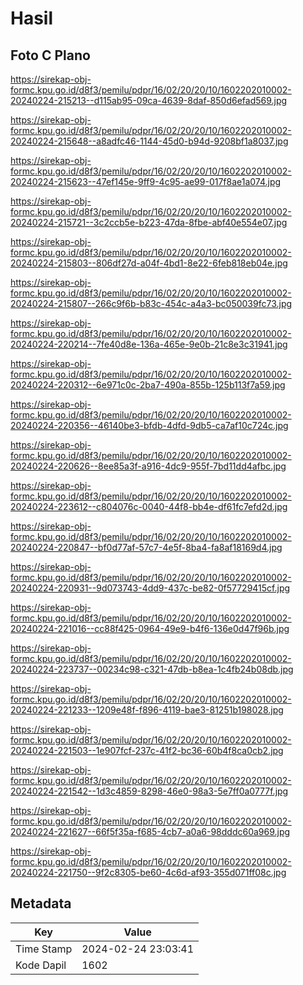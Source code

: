 # Hasil

## Foto C Plano

https://sirekap-obj-formc.kpu.go.id/d8f3/pemilu/pdpr/16/02/20/20/10/1602202010002-20240224-215213--d115ab95-09ca-4639-8daf-850d6efad569.jpg

https://sirekap-obj-formc.kpu.go.id/d8f3/pemilu/pdpr/16/02/20/20/10/1602202010002-20240224-215648--a8adfc46-1144-45d0-b94d-9208bf1a8037.jpg

https://sirekap-obj-formc.kpu.go.id/d8f3/pemilu/pdpr/16/02/20/20/10/1602202010002-20240224-215623--47ef145e-9ff9-4c95-ae99-017f8ae1a074.jpg

https://sirekap-obj-formc.kpu.go.id/d8f3/pemilu/pdpr/16/02/20/20/10/1602202010002-20240224-215721--3c2ccb5e-b223-47da-8fbe-abf40e554e07.jpg

https://sirekap-obj-formc.kpu.go.id/d8f3/pemilu/pdpr/16/02/20/20/10/1602202010002-20240224-215803--806df27d-a04f-4bd1-8e22-6feb818eb04e.jpg

https://sirekap-obj-formc.kpu.go.id/d8f3/pemilu/pdpr/16/02/20/20/10/1602202010002-20240224-215807--266c9f6b-b83c-454c-a4a3-bc050039fc73.jpg

https://sirekap-obj-formc.kpu.go.id/d8f3/pemilu/pdpr/16/02/20/20/10/1602202010002-20240224-220214--7fe40d8e-136a-465e-9e0b-21c8e3c31941.jpg

https://sirekap-obj-formc.kpu.go.id/d8f3/pemilu/pdpr/16/02/20/20/10/1602202010002-20240224-220312--6e971c0c-2ba7-490a-855b-125b113f7a59.jpg

https://sirekap-obj-formc.kpu.go.id/d8f3/pemilu/pdpr/16/02/20/20/10/1602202010002-20240224-220356--46140be3-bfdb-4dfd-9db5-ca7af10c724c.jpg

https://sirekap-obj-formc.kpu.go.id/d8f3/pemilu/pdpr/16/02/20/20/10/1602202010002-20240224-220626--8ee85a3f-a916-4dc9-955f-7bd11dd4afbc.jpg

https://sirekap-obj-formc.kpu.go.id/d8f3/pemilu/pdpr/16/02/20/20/10/1602202010002-20240224-223612--c804076c-0040-44f8-bb4e-df61fc7efd2d.jpg

https://sirekap-obj-formc.kpu.go.id/d8f3/pemilu/pdpr/16/02/20/20/10/1602202010002-20240224-220847--bf0d77af-57c7-4e5f-8ba4-fa8af18169d4.jpg

https://sirekap-obj-formc.kpu.go.id/d8f3/pemilu/pdpr/16/02/20/20/10/1602202010002-20240224-220931--9d073743-4dd9-437c-be82-0f57729415cf.jpg

https://sirekap-obj-formc.kpu.go.id/d8f3/pemilu/pdpr/16/02/20/20/10/1602202010002-20240224-221016--cc88f425-0964-49e9-b4f6-136e0d47f96b.jpg

https://sirekap-obj-formc.kpu.go.id/d8f3/pemilu/pdpr/16/02/20/20/10/1602202010002-20240224-223737--00234c98-c321-47db-b8ea-1c4fb24b08db.jpg

https://sirekap-obj-formc.kpu.go.id/d8f3/pemilu/pdpr/16/02/20/20/10/1602202010002-20240224-221233--1209e48f-f896-4119-bae3-81251b198028.jpg

https://sirekap-obj-formc.kpu.go.id/d8f3/pemilu/pdpr/16/02/20/20/10/1602202010002-20240224-221503--1e907fcf-237c-41f2-bc36-60b4f8ca0cb2.jpg

https://sirekap-obj-formc.kpu.go.id/d8f3/pemilu/pdpr/16/02/20/20/10/1602202010002-20240224-221542--1d3c4859-8298-46e0-98a3-5e7ff0a0777f.jpg

https://sirekap-obj-formc.kpu.go.id/d8f3/pemilu/pdpr/16/02/20/20/10/1602202010002-20240224-221627--66f5f35a-f685-4cb7-a0a6-98dddc60a969.jpg

https://sirekap-obj-formc.kpu.go.id/d8f3/pemilu/pdpr/16/02/20/20/10/1602202010002-20240224-221750--9f2c8305-be60-4c6d-af93-355d071ff08c.jpg


## Metadata

| Key        | Value               |
| ---------- | ------------------- |
| Time Stamp | 2024-02-24 23:03:41 |
| Kode Dapil | 1602                |



